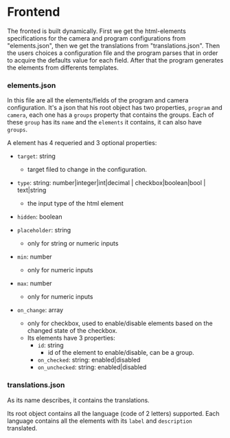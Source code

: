# Frontend
The fronted is built dynamically. First we get the html-elements specifications for the camera and program configurations from "elements.json", then we get the translations from "translations.json". Then the users choices a configuration file and the program parses that in order to acquire the defaults value for each field. After that the program generates the elements from differents templates.

### **elements.json**
In this file are all the elements/fields of the program and camera configuration. It's a json that his root object has two properties, `program` and `camera`, each one has a `groups` property that contains the groups. Each of these `group` has its `name` and the `elements` it contains, it can also have `groups`.

A element has 4 requeried and 3 optional properties:
- `target`: string
    - target filed to change in the configuration.

- `type`: string: number|integer|int|decimal | checkbox|boolean|bool | text|string
    - the input type of the html element

- `hidden`: boolean

- `placeholder`: string
    - only for string or numeric inputs

- `min`: number
    - only for numeric inputs

- `max`: number
    - only for numeric inputs

- `on_change`: array
    - only for checkbox, used to enable/disable elements based on the changed state of the checkbox.
    - Its elements have 3 properties:
        - `id`: string
            - id of the element to enable/disable, can be a group.
        - `on_checked`: string: enabled|disabled
        - `on_unchecked`: string: enabled|disabled

### **translations.json**
As its name describes, it contains the translations.

Its root object contains all the language (code of 2 letters) supported.
Each language contains all the elements with its `label` and `description` translated.